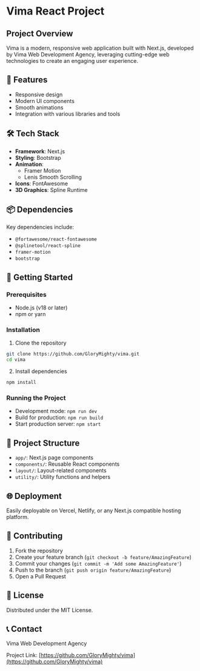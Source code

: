 # Vima React Project

## Project Overview
Vima is a modern, responsive web application built with Next.js, developed by Vima Web Development Agency, leveraging cutting-edge web technologies to create an engaging user experience.

## 🚀 Features
- Responsive design
- Modern UI components
- Smooth animations
- Integration with various libraries and tools

## 🛠 Tech Stack
- **Framework**: Next.js
- **Styling**: Bootstrap
- **Animation**: 
  - Framer Motion
  - Lenis Smooth Scrolling
- **Icons**: FontAwesome
- **3D Graphics**: Spline Runtime

## 📦 Dependencies
Key dependencies include:
- `@fortawesome/react-fontawesome`
- `@splinetool/react-spline`
- `framer-motion`
- `bootstrap`

## 🔧 Getting Started

### Prerequisites
- Node.js (v18 or later)
- npm or yarn

### Installation
1. Clone the repository
```bash
git clone https://github.com/GloryMighty/vima.git
cd vima
```

2. Install dependencies
```bash
npm install
```

### Running the Project
- Development mode: `npm run dev`
- Build for production: `npm run build`
- Start production server: `npm start`

## 📂 Project Structure
- `app/`: Next.js page components
- `components/`: Reusable React components
- `layout/`: Layout-related components
- `utility/`: Utility functions and helpers

## 🌐 Deployment
Easily deployable on Vercel, Netlify, or any Next.js compatible hosting platform.

## 🤝 Contributing
1. Fork the repository
2. Create your feature branch (`git checkout -b feature/AmazingFeature`)
3. Commit your changes (`git commit -m 'Add some AmazingFeature'`)
4. Push to the branch (`git push origin feature/AmazingFeature`)
5. Open a Pull Request

## 📄 License
Distributed under the MIT License.

## 📞 Contact
Vima Web Development Agency

Project Link: [https://github.com/GloryMighty/vima](https://github.com/GloryMighty/vima)
